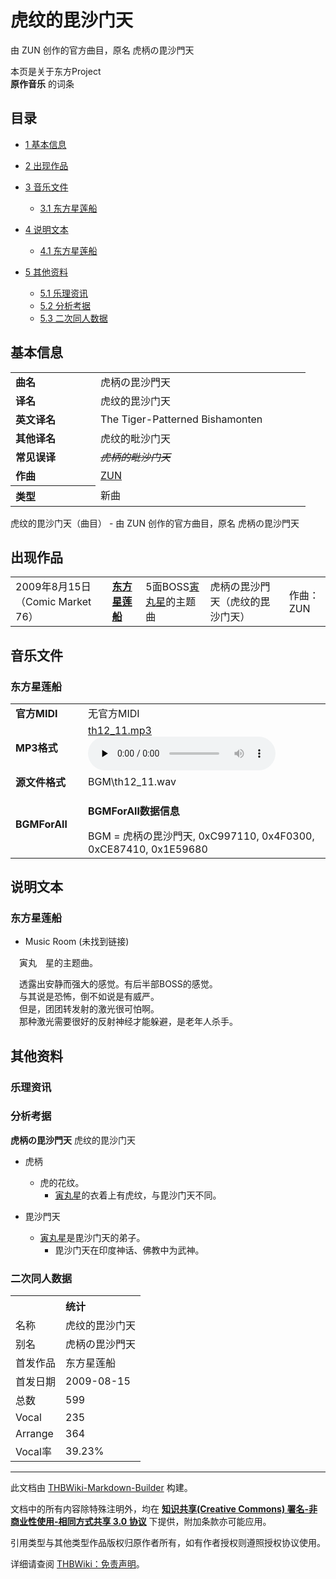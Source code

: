 # 虎纹的毘沙门天

<!-- source html: G:\repos\THBWiki-Markdown-Builder\THBWikiMarkdown\Temp\main\b\be\ns0%3A%E8%99%8E%E7%BA%B9%E7%9A%84%E6%AF%98%E6%B2%99%E9%97%A8%E5%A4%A9.html -->

由 ZUN 创作的官方曲目，原名 虎柄の毘沙門天

本页是关于东方Project  
 **原作音乐** 的词条

## 目录

- [1 基本信息](#基本信息)
- [2 出现作品](#出现作品)
- [3 音乐文件](#音乐文件)

  - [3.1 东方星莲船](#东方星莲船)



- [4 说明文本](#说明文本)

  - [4.1 东方星莲船](#东方星莲船_2)



- [5 其他资料](#其他资料)

  - [5.1 乐理资讯](#乐理资讯)
  - [5.2 分析考据](#分析考据)
  - [5.3 二次同人数据](#二次同人数据)








## 基本信息

<table><tbody><tr><td style="width:120px"><b>曲名</b></td><td style="width:320px">虎柄の毘沙門天</td></tr><tr><td><b>译名</b></td><td>虎纹的毘沙门天</td></tr><tr><td><b>英文译名</b></td><td>The Tiger-Patterned Bishamonten</td></tr><tr><td><b>其他译名</b></td><td>虎纹的毗沙门天</td></tr><tr><td><b>常见误译</b></td><td><s><i>虎柄的毗沙门天</i></s></td></tr><tr><td><b>作曲</b></td><td><a href="./ZUN.md" title="ZUN">ZUN</a></td></tr><tr><th style="text-align: left;"><b>类型</b></th><td>新曲</td></tr></tbody></table>

虎纹的毘沙门天（曲目） - 由 ZUN 创作的官方曲目，原名 虎柄の毘沙門天

## 出现作品

<table>
<tbody><tr><td>2009年8月15日（Comic Market 76）</td><td><b><a href="./东方星莲船.md" title="东方星莲船">东方星莲船</a></b></td><td>5面BOSS<a href="./寅丸星.md" title="寅丸星">寅丸星</a>的主题曲</td><td style="padding-left:5px;">虎柄の毘沙門天（虎纹的毘沙门天）</td><td style="padding-left:10px;">作曲：ZUN</td></tr>
</tbody></table>



## 音乐文件

### 东方星莲船

<table><tbody><tr class="mw-empty-elt"></tr><tr><td width="100"><b>官方MIDI</b></td><td>无官方MIDI</td></tr><tr><td><b>MP3格式</b></td><td><a href="./文件-th12_11.mp3.md" title="文件:th12 11.mp3">th12_11.mp3</a><br><audio src="https://upload.thwiki.cc/e/e0/th12_11.mp3" loop="" controls="" preload="none"></audio></td></tr><tr><td><b>源文件格式</b></td><td>BGM\th12_11.wav</td></tr><tr><td><b>BGMForAll</b></td><td><div class="mw-collapsible mw-collapsed">
<p><b>BGMForAll数据信息</b>
</p>
<div class="mw-collapsible-content">BGM = 虎柄の毘沙門天, 0xC997110, 0x4F0300, 0xCE87410, 0x1E59680</div>
</div>
</td></tr></tbody></table>



## 说明文本

### 东方星莲船
- Music Room (未找到链接)

　寅丸　星的主题曲。  
  
　透露出安静而强大的感觉。有后半部BOSS的感觉。  
　与其说是恐怖，倒不如说是有威严。  
　但是，团团转发射的激光很可怕啊。  
　那种激光需要很好的反射神经才能躲避，是老年人杀手。

## 其他资料

### 乐理资讯

### 分析考据
  
 **虎柄の毘沙門天**  虎纹的毘沙门天
  

- 虎柄
  - 虎的花纹。
    - [寅丸星](./寅丸星.md)的衣着上有虎纹，与毘沙门天不同。


- 毘沙門天
  - [寅丸星](./寅丸星.md)是毘沙门天的弟子。
    - 毘沙门天在印度神话、佛教中为武神。




### 二次同人数据

<table><tbody><tr><th colspan="2">统计</th></tr>
<tr><td>名称</td><td>虎纹的毘沙门天</td></tr>
<tr><td>别名</td><td>虎柄の毘沙門天</td></tr>
<tr><td>首发作品</td><td>东方星莲船</td></tr>
<tr><td>首发日期</td><td>2009-08-15</td></tr>
<tr><td>总数</td><td>599</td></tr>
<tr><td>Vocal</td><td>235</td></tr>
<tr><td>Arrange</td><td>364</td></tr>
<tr><td>Vocal率</td><td>39.23%</td></tr>
</tbody></table>




  
  

  





---

此文档由 [THBWiki-Markdown-Builder](https://github.com/Delsin-Yu/THBWiki-Markdown-Builder) 构建。

文档中的所有内容除特殊注明外，均在 [**知识共享(Creative Commons) 署名-非商业性使用-相同方式共享 3.0 协议**](https://creativecommons.org/licenses/by-sa/3.0/deed.zh-hans) 下提供，附加条款亦可能应用。

引用类型与其他类型作品版权归原作者所有，如有作者授权则遵照授权协议使用。

详细请查阅 [THBWiki：免责声明](https://thbwiki.cc/THBWiki:%E5%85%8D%E8%B4%A3%E5%A3%B0%E6%98%8E)。

